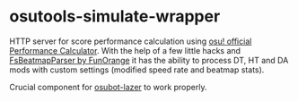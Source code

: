 # osutools-simulate-wrapper
HTTP server for score performance calculation using [osu! official Performance Calculator](https://github.com/ppy/osu-tools/tree/master/PerformanceCalculator).
With the help of a few little hacks and [FsBeatmapParser by FunOrange](https://github.com/FunOrange/FsBeatmapParser) it has the ability to process DT, HT and DA mods with custom settings (modified speed rate and beatmap stats).

Crucial component for [osubot-lazer](https://github.com/Ampiduxmoe/osubot-lazer) to work properly.
